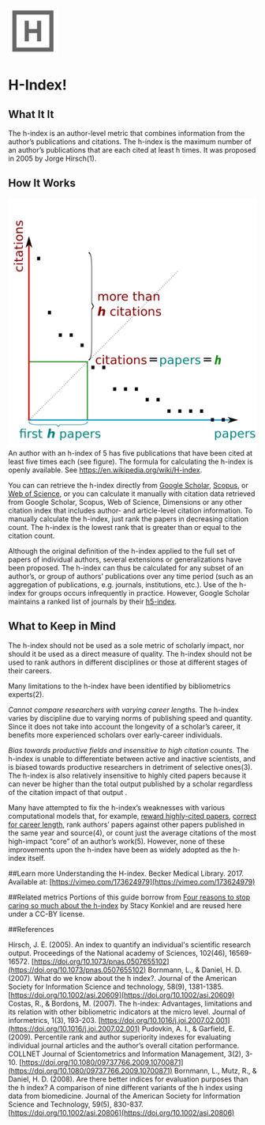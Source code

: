 ![h-index icon](images/h-index-small.png)
# H-Index!
## What It It
The h-index is an author-level metric that combines information from the author’s publications and citations. The h-index is the maximum number of an author’s publications that are each cited at least h times. It was proposed in 2005 by Jorge Hirsch(1).

## How It Works
![h-index calculation](images/h-index-graph-wikipedia.png)
An author with an h-index of 5 has five publications that have been cited at least five times each (see figure). The formula for calculating the h-index is openly available. See https://en.wikipedia.org/wiki/H-index.

You can can retrieve the h-index directly from [Google Scholar](http://scholar.google.com/), [Scopus](https://www.elsevier.com/solutions/scopus), or [Web of Science](https://webofknowledge.com/), or you can calculate it manually with citation data retrieved from Google Scholar, Scopus, Web of Science, Dimensions or any other citation index that includes author- and article-level citation information. To manually calculate the h-index, just rank the papers in decreasing citation count. The h-index is the lowest rank that is greater than or equal to the citation count.

Although the original definition of the h-index applied to the full set of papers of individual authors, several extensions or generalizations have been proposed. The h-index can thus be calculated for any subset of an author’s, or group of authors’ publications over any time period (such as an aggregation of publications, e.g. journals, institutions, etc.). Use of the h-index for groups occurs infrequently in practice. However, Google Scholar maintains a ranked list of journals by their [h5-index](https://scholar.google.com/citations?view_op=top_venues&hl=en).

## What to Keep in Mind
The h-index should not be used as a sole metric of scholarly impact, nor should it be used as a direct measure of quality. The h-index should not be used to rank authors in different disciplines or those at different stages of their careers.

Many limitations to the h-index have been identified by bibliometrics experts(2).

*Cannot compare researchers with varying career lengths.* The h-index varies by discipline due to varying norms of publishing speed and quantity. Since it does not take into account the longevity of a scholar’s career, it benefits more experienced scholars over early-career individuals.

*Bias towards productive fields and insensitive to high citation counts.* The h-index is unable to differentiate between active and inactive scientists, and is biased towards productive researchers in detriment of selective ones(3). The h-index is also relatively insensitive to highly cited papers because it can never be higher than the total output published by a scholar regardless of the citation impact of that output .

Many have attempted to fix the h-index’s weaknesses with various computational models that, for example, [reward highly-cited papers](http://en.wikipedia.org/wiki/G-index), [correct for career length](http://blogs.plos.org/biologue/2012/10/19/why-i-love-the-h-index/), rank authors’ papers against other papers published in the same year and source(4), or count just the average citations of the most high-impact “core” of an author’s work(5). However, none of these improvements upon the h-index have been as widely adopted as the h-index itself.

##Learn more
Understanding the H-index. Becker Medical Library. 2017. Available at: [https://vimeo.com/173624979](https://vimeo.com/173624979)


##Related metrics
Portions of this guide borrow from [Four reasons to stop caring so much about the h-index](http://blogs.lse.ac.uk/impactofsocialsciences/2014/03/31/four-reasons-to-stop-caring-so-much-about-the-h-index/) by Stacy Konkiel and are reused here under a CC-BY license.


##References

Hirsch, J. E. (2005). An index to quantify an individual's scientific research output. Proceedings of the National academy of Sciences, 102(46), 16569-16572. [https://doi.org/10.1073/pnas.0507655102](https://doi.org/10.1073/pnas.0507655102)
Bornmann, L., & Daniel, H. D. (2007). What do we know about the h index?. Journal of the American Society for Information Science and technology, 58(9), 1381-1385. [https://doi.org/10.1002/asi.20609](https://doi.org/10.1002/asi.20609)
Costas, R., & Bordons, M. (2007). The h-index: Advantages, limitations and its relation with other bibliometric indicators at the micro level. Journal of informetrics, 1(3), 193-203. [https://doi.org/10.1016/j.joi.2007.02.001](https://doi.org/10.1016/j.joi.2007.02.001)
Pudovkin, A. I., & Garfield, E. (2009). Percentile rank and author superiority indexes for evaluating individual journal articles and the author’s overall citation performance. COLLNET Journal of Scientometrics and Information Management, 3(2), 3-10. [https://doi.org/10.1080/09737766.2009.10700871](https://doi.org/10.1080/09737766.2009.10700871)
Bornmann, L., Mutz, R., & Daniel, H. D. (2008). Are there better indices for evaluation purposes than the h index? A comparison of nine different variants of the h index using data from biomedicine. Journal of the American Society for Information Science and Technology, 59(5), 830-837. [https://doi.org/10.1002/asi.20806](https://doi.org/10.1002/asi.20806)
